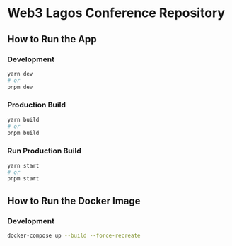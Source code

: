 # Web3 Lagos Conference Repository

## How to Run the App

### Development

```bash
yarn dev
# or
pnpm dev
```

### Production Build

```bash
yarn build
# or
pnpm build
```

### Run Production Build

```bash
yarn start
# or
pnpm start
```

## How to Run the Docker Image

### Development

```bash
docker-compose up --build --force-recreate
```
